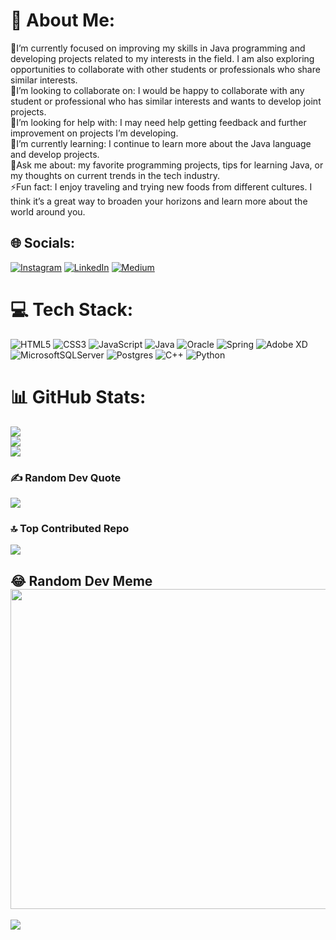 # 💫 About Me:
🔭I’m currently focused on improving my skills in Java programming and developing projects related to my interests in the field. I am also exploring opportunities to collaborate with other students or professionals who share similar interests.<br>👯I’m looking to collaborate on: I would be happy to collaborate with any student or professional who has similar interests and wants to develop joint projects.<br>🤝I’m looking for help with: I may need help getting feedback and further improvement on projects I’m developing.<br>🌱I’m currently learning: I continue to learn more about the Java language and develop projects.<br>💬Ask me about: my favorite programming projects, tips for learning Java, or my thoughts on current trends in the tech industry.<br>⚡Fun fact: I enjoy traveling and trying new foods from different cultures. I think it’s a great way to broaden your horizons and learn more about the world around you.


## 🌐 Socials:
[![Instagram](https://img.shields.io/badge/Instagram-%23E4405F.svg?logo=Instagram&logoColor=white)](https://instagram.com/rafiqoglu_r) [![LinkedIn](https://img.shields.io/badge/LinkedIn-%230077B5.svg?logo=linkedin&logoColor=white)](https://linkedin.com/in/rashid-teymurlu-298111231) [![Medium](https://img.shields.io/badge/Medium-12100E?logo=medium&logoColor=white)](https://medium.com/@rashidteymurlu) 

# 💻 Tech Stack:
![HTML5](https://img.shields.io/badge/html5-%23E34F26.svg?style=for-the-badge&logo=html5&logoColor=white) ![CSS3](https://img.shields.io/badge/css3-%231572B6.svg?style=for-the-badge&logo=css3&logoColor=white) ![JavaScript](https://img.shields.io/badge/javascript-%23323330.svg?style=for-the-badge&logo=javascript&logoColor=%23F7DF1E) ![Java](https://img.shields.io/badge/java-%23ED8B00.svg?style=for-the-badge&logo=java&logoColor=white) ![Oracle](https://img.shields.io/badge/Oracle-F80000?style=for-the-badge&logo=oracle&logoColor=white) ![Spring](https://img.shields.io/badge/spring-%236DB33F.svg?style=for-the-badge&logo=spring&logoColor=white) ![Adobe XD](https://img.shields.io/badge/Adobe%20XD-470137?style=for-the-badge&logo=Adobe%20XD&logoColor=#FF61F6) ![MicrosoftSQLServer](https://img.shields.io/badge/Microsoft%20SQL%20Sever-CC2927?style=for-the-badge&logo=microsoft%20sql%20server&logoColor=white) ![Postgres](https://img.shields.io/badge/postgres-%23316192.svg?style=for-the-badge&logo=postgresql&logoColor=white) ![C++](https://img.shields.io/badge/c++-%2300599C.svg?style=for-the-badge&logo=c%2B%2B&logoColor=white) ![Python](https://img.shields.io/badge/python-3670A0?style=for-the-badge&logo=python&logoColor=ffdd54)
# 📊 GitHub Stats:
![](https://github-readme-stats.vercel.app/api?username=rashidintheworld&theme=city_light&hide_border=false&include_all_commits=true&count_private=true)<br/>
![](https://github-readme-streak-stats.herokuapp.com/?user=rashidintheworld&theme=city_light&hide_border=false)<br/>
![](https://github-readme-stats.vercel.app/api/top-langs/?username=rashidintheworld&theme=city_light&hide_border=false&include_all_commits=true&count_private=true&layout=compact)

### ✍️ Random Dev Quote
![](https://quotes-github-readme.vercel.app/api?type=vetical&theme=light)

### 🔝 Top Contributed Repo
![](https://github-contributor-stats.vercel.app/api?username=rashidintheworld&limit=5&theme=oldie&combine_all_yearly_contributions=true)

😂 Random Dev Meme
<img src="https://i.imgur.com/XYZ.jpg" width="512px"/>
---
[![](https://visitcount.itsvg.in/api?id=rashidintheworld&icon=3&color=0)](https://visitcount.itsvg.in)

<!-- Proudly created with GPRM ( https://gprm.itsvg.in ) -->
